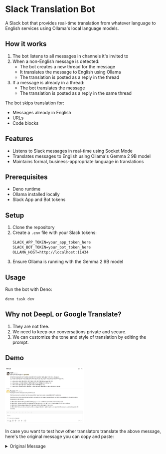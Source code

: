 # Slack Translation Bot

A Slack bot that provides real-time translation from whatever language to
English services using Ollama's local language models.

## How it works

1. The bot listens to all messages in channels it's invited to
2. When a non-English message is detected:
   - The bot creates a new thread for the message
   - It translates the message to English using Ollama
   - The translation is posted as a reply in the thread
3. If a message is already in a thread:
   - The bot translates the message
   - The translation is posted as a reply in the same thread

The bot skips translation for:

- Messages already in English
- URLs
- Code blocks

## Features

- Listens to Slack messages in real-time using Socket Mode
- Translates messages to English using Ollama's Gemma 2 9B model
- Maintains formal, business-appropriate language in translations

## Prerequisites

- Deno runtime
- Ollama installed locally
- Slack App and Bot tokens

## Setup

1. Clone the repository
2. Create a `.env` file with your Slack tokens:
   ```
   SLACK_APP_TOKEN=your_app_token_here
   SLACK_BOT_TOKEN=your_bot_token_here
   OLLAMA_HOST=http://localhost:11434
   ```
3. Ensure Ollama is running with the Gemma 2 9B model

## Usage

Run the bot with Deno:

```
deno task dev
```

## Why not DeepL or Google Translate?

1. They are not free.
2. We need to keep our conversations private and secure.
3. We can customize the tone and style of translation by editing the prompt.

## Demo

<img src="./docs/demo.png" width="50%">

In case you want to test how other translators translate the above message,
here's the original message you can copy and paste:

<details>
<summary>Original Message</summary>

<br>
<pre>
연휴기간에 멘션 죄송합니다 @channel
유저로부터 다음과 같은 CS 가 들어왔는데 최대한 빠르게 ASAP 로 해결될 필요가 있어보이는 이슈입니다.
Jira 티켓은 만들어뒀는데 각 팀별 온콜담당자 분께서 담당자 설정 및 스레드에 각 담당자 멘션 한번씩 부탁드립니다.

- JIRA-1021: OIDC 를 설정하고 관리자로 로그인할 경우 무한으로 Redirect 되는 현상
- JIRA-1022: 스마트폰으로 접근시 웹화면이 잘려서 일부 버튼을 누르지 못하는 이슈
- JIRA-1023: 갤럭시 탭 사용시 상대방의 소리가 너무 작게들리는 현상
- JIRA-1024: 10번에 한번꼴로 30초동안 그 어떤 인터렉션도 불가능한 현상 (30초 후
  자동으로 복구됨)
  </pre>

</details>

